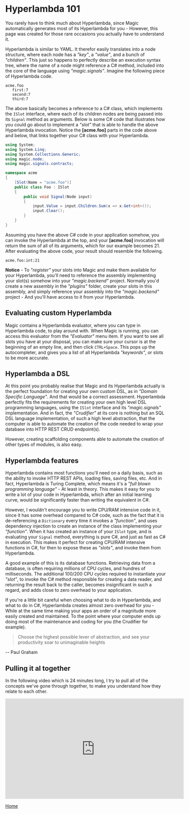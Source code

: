 # Hyperlambda 101

You rarely have to think much about Hyperlambda, since Magic automatically generates
most of its Hyperlambda for you - However, this page was created for
those rare occasions you actually have to understand it.

Hyperlambda is similar to YAML. It therefor easily translates into a node structure,
where each node has a _"key"_, a _"value"_, and a bunch of _"children"_. This just
so happens to perfectly describe an execution syntax tree, where the name of a node
might reference a C# method, included into the core of the language using _"magic.signals"_.
Imagine the following piece of Hyperlambda code.

```
acme.foo
   first:7
   second:7
   third:7
```

The above basically becomes a reference to a C# class, which implements the `ISlot`
interface, where each of its children nodes are being passed into its `Signal` method
as arguments. Below is some C# code that illustrates how you could go about to
implement a _"slot"_ that is able to handle the above Hyperlambda invocation.
Notice the **[acme.foo]** parts in the code above and below, that links together
your C# class with your Hyperlambda.

```csharp
using System;
using System.Linq;
using System.Collections.Generic;
using magic.node;
using magic.signals.contracts;

namespace acme
{
    [Slot(Name = "acme.foo")]
    public class Foo : ISlot
    {
        public void Signal(Node input)
        {
            input.Value = input.Children.Sum(x => x.Get<int>());
            input.Clear();
        }
    }
}
```

Assuming you have the above C# code in your application somehow, you can invoke
the Hyperlambda at the top, and your **[acme.foo]** invocation will return the
sum of all of its arguments, which for our example becomes 21. After evaluating
the above code, your result should resemble the following.

```
acme.foo:int:21
```

**Notice** - To _"register"_ your slots into Magic and make them available for
your Hyperlambda, you'll need to reference the assembly implementing your slot(s)
somehow into your _"magic.backend"_ project. Normally you'd create a new assembly
in the _"plugins"_ folder, create your slots in this assembly, and simply reference
your assembly into the _"magic.backend"_ project - And you'll have access to
it from your Hyperlambda.

## Evaluating custom Hyperlambda

Magic contains a Hyperlambda evaluator, where you can type in Hyperlambda code,
to play around with. When Magic is running, you can access this
evaluator from the _"Evaluator"_ menu item. If you want to see all slots you
have at your disposal, you can make sure your cursor is at the beginning of
an empty line, and then click `CTRL+Space`. This pops up the autocompleter,
and gives you a list of all Hyperlambda _"keywords"_, or slots to be more accurate.

## Hyperlambda a DSL

At this point you probably realise that Magic and its Hyperlambda actually
is the perfect foundation for creating your own custom DSL, as 
in _"Domain Specific Language"_. And that would be a correct assessment.
Hyperlambda perfectly fits the requirements for creating your own high level
DSL programming languages, using the `ISlot` interface and its _"magic.signals"_
implementation. And in fact, the _"Crudifier"_ at its core is nothing but
an SQL DSL language implementation, of such a high level abstraction,
that the computer is able to automate the creation of the code needed
to wrap your database into HTTP REST CRUD endpoint(s).

However, creating scaffolding components able to automate the creation
of other types of modules, is also easy.

## Hyperlambda features

Hyperlambda contains most functions you'll need on a daily basis, such
as the ability to invoke HTTP REST APIs, loading files, saving files, etc.
And in fact, Hyperlambda is Turing Complete, which means it's a _"full blown
programming language"_ - At least in theory. This makes it easy for you
to write a lot of your code in Hyperlambda, which after an initial learning
curve, would be significantly faster than writing the equivalent in C#.

However, I wouldn't encourage you to write CPU/RAM intensive code in it,
since it has some overhead compared to C# code, such as the fact that
it is de-referencing a `Dictionary` every time it invokes a _"function"_,
and uses dependency injection to create an instance of the class
implementing your _"function"_. When it has created an instance of
your `ISlot` type, and is evaluating your `Signal` method, everything
is pure C#, and just as fast as C# in execution. This makes it perfect
for creating CPU/RAM intensive functions in C#, for then to expose these
as _"slots"_, and invoke them from Hyperlambda.

A good example of this is its database functions. Retrieving data from
a database, is often requiring millions of CPU cycles, and hundres
of milliseconds. The additional 100/200 CPU cycles required to instantiate
your _"slot"_, to invoke the C# method responsible for creating a
data reader, and returning the result back to the caller, becomes
insignificant in such a regard, and adds close to zero overhead
to your application.

If you're a little bit careful when choosing what to do in Hyperlambda,
and what to do in C#, Hyperlambda creates almost zero overhead for
you - While at the same time making your apps an order of a magnitude
more easily created and maintained. To the point where your computer
ends up doing most of the maintenance and coding for you
(the Crudifier for example).

> Choose the highest possible lever of abstraction, and see your
productivity soar to unimaginable heights

-- 
Paul Graham

## Pulling it al together

In the following video which is 24 minutes long, I try to pull all
of the concepts we've gone through together, to make you understand
how they relate to each other.

<div style="margin-left: auto; margin-right: auto; width: 560px;">
<iframe width="560" height="315" src="https://www.youtube.com/embed/TQg5BAyMcQc" frameborder="0" allow="accelerometer; autoplay; encrypted-media; gyroscope; picture-in-picture" allowfullscreen></iframe>
</div>

[Home](/)
